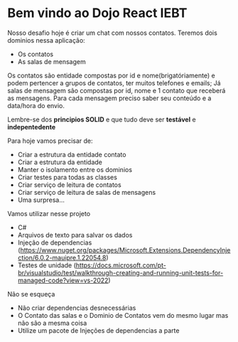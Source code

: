 # Bem vindo ao Dojo React IEBT


Nosso desafio hoje é criar um chat com nossos contatos.
Teremos dois dominios nessa aplicação:
* Os contatos
* As salas de mensagem

Os contatos são entidade compostas por id e nome(brigatóriamente) e podem pertencer a grupos de contatos, ter muitos telefones e emails;
Já salas de mensagem são compostas por id, nome e 1 contato que receberá as mensagens. Para cada mensagem preciso saber seu conteúdo e a data/hora do envio.


Lembre-se dos **principios SOLID** e que tudo deve ser **testável** e **indepentedente**
          
Para hoje vamos precisar de:

  * Criar a estrutura da entidade contato
  * Criar a estrutura da entidade 
  * Manter o isolamento entre os dominios
  * Criar testes para todas as classes
  * Criar serviço de leitura de contatos
  * Criar serviço de leitura de salas de mensagens
  * Uma surpresa...

Vamos utilizar nesse projeto
  * C#
  * Arquivos de texto para salvar os dados
  * Injeção de dependencias (https://www.nuget.org/packages/Microsoft.Extensions.DependencyInjection/6.0.2-mauipre.1.22054.8)
  * Testes de unidade (https://docs.microsoft.com/pt-br/visualstudio/test/walkthrough-creating-and-running-unit-tests-for-managed-code?view=vs-2022)

Não se esqueça
  * Não criar dependencias desnecessárias
  * O Contato das salas e o Dominio de Contatos vem do mesmo lugar mas não são a mesma coisa
  * Utilize um pacote de Injeções de dependencias a parte
